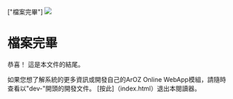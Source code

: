 ["檔案完畢"]
![](img/enddoc.png)
# 檔案完畢
恭喜！ 這是本文件的結尾。

如果您想了解系統的更多資訊或開發自己的ArOZ Online WebApp模組，請隨時查看以"dev-"開頭的開發文件。 [按此]（index.html）退出本閱讀器。